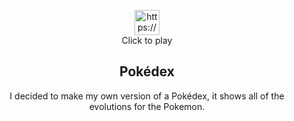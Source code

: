 <p align="center">
  <a href="https://pokemon-poke-dex-api.netlify.app//" target="blank">
    <img src="https://i.imgur.com/wFJgJO8.pngf" alt="https://pokemon-poke-dex-api.netlify.app/" height="40" width="40">
  </a><br>
  Click to play
</p>
<h2 align="center">Pokédex</h2>  
<p align="center">
I decided to make my own version of a Pokédex, it shows all of the evolutions for the Pokemon. 

